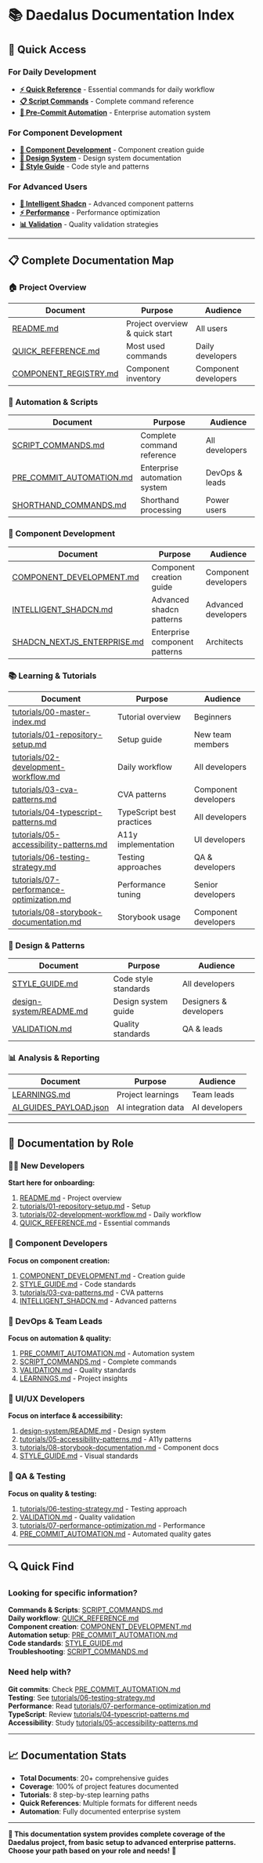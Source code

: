 # 📚 Daedalus Documentation Index

## 🚀 Quick Access

### For Daily Development

- **[⚡ Quick Reference](../QUICK_REFERENCE.md)** - Essential commands for daily workflow
- **[📋 Script Commands](SCRIPT_COMMANDS.md)** - Complete command reference
- **[🤖 Pre-Commit Automation](PRE_COMMIT_AUTOMATION.md)** - Enterprise automation system

### For Component Development

- **[🧩 Component Development](COMPONENT_DEVELOPMENT.md)** - Component creation guide
- **[🎨 Design System](design-system/README.md)** - Design system documentation
- **[📖 Style Guide](STYLE_GUIDE.md)** - Code style and patterns

### For Advanced Users

- **[🔬 Intelligent Shadcn](INTELLIGENT_SHADCN.md)** - Advanced component patterns
- **[⚡ Performance](tutorials/07-performance-optimization.md)** - Performance optimization
- **[📊 Validation](VALIDATION.md)** - Quality validation strategies

---

## 📋 Complete Documentation Map

### 🏠 Project Overview

| Document                                          | Purpose                        | Audience             |
| ------------------------------------------------- | ------------------------------ | -------------------- |
| [README.md](../README.md)                         | Project overview & quick start | All users            |
| [QUICK_REFERENCE.md](../QUICK_REFERENCE.md)       | Most used commands             | Daily developers     |
| [COMPONENT_REGISTRY.md](../COMPONENT_REGISTRY.md) | Component inventory            | Component developers |

### 🚀 Automation & Scripts

| Document                                             | Purpose                      | Audience       |
| ---------------------------------------------------- | ---------------------------- | -------------- |
| [SCRIPT_COMMANDS.md](SCRIPT_COMMANDS.md)             | Complete command reference   | All developers |
| [PRE_COMMIT_AUTOMATION.md](PRE_COMMIT_AUTOMATION.md) | Enterprise automation system | DevOps & leads |
| [SHORTHAND_COMMANDS.md](../SHORTHAND_COMMANDS.md)    | Shorthand processing         | Power users    |

### 🧩 Component Development

| Document                                                   | Purpose                       | Audience             |
| ---------------------------------------------------------- | ----------------------------- | -------------------- |
| [COMPONENT_DEVELOPMENT.md](COMPONENT_DEVELOPMENT.md)       | Component creation guide      | Component developers |
| [INTELLIGENT_SHADCN.md](INTELLIGENT_SHADCN.md)             | Advanced shadcn patterns      | Advanced developers  |
| [SHADCN_NEXTJS_ENTERPRISE.md](SHADCN_NEXTJS_ENTERPRISE.md) | Enterprise component patterns | Architects           |

### 📚 Learning & Tutorials

| Document                                                                             | Purpose                   | Audience             |
| ------------------------------------------------------------------------------------ | ------------------------- | -------------------- |
| [tutorials/00-master-index.md](tutorials/00-master-index.md)                         | Tutorial overview         | Beginners            |
| [tutorials/01-repository-setup.md](tutorials/01-repository-setup.md)                 | Setup guide               | New team members     |
| [tutorials/02-development-workflow.md](tutorials/02-development-workflow.md)         | Daily workflow            | All developers       |
| [tutorials/03-cva-patterns.md](tutorials/03-cva-patterns.md)                         | CVA patterns              | Component developers |
| [tutorials/04-typescript-patterns.md](tutorials/04-typescript-patterns.md)           | TypeScript best practices | All developers       |
| [tutorials/05-accessibility-patterns.md](tutorials/05-accessibility-patterns.md)     | A11y implementation       | UI developers        |
| [tutorials/06-testing-strategy.md](tutorials/06-testing-strategy.md)                 | Testing approaches        | QA & developers      |
| [tutorials/07-performance-optimization.md](tutorials/07-performance-optimization.md) | Performance tuning        | Senior developers    |
| [tutorials/08-storybook-documentation.md](tutorials/08-storybook-documentation.md)   | Storybook usage           | Component developers |

### 🎨 Design & Patterns

| Document                                           | Purpose              | Audience               |
| -------------------------------------------------- | -------------------- | ---------------------- |
| [STYLE_GUIDE.md](STYLE_GUIDE.md)                   | Code style standards | All developers         |
| [design-system/README.md](design-system/README.md) | Design system guide  | Designers & developers |
| [VALIDATION.md](VALIDATION.md)                     | Quality standards    | QA & leads             |

### 📊 Analysis & Reporting

| Document                                         | Purpose             | Audience      |
| ------------------------------------------------ | ------------------- | ------------- |
| [LEARNINGS.md](LEARNINGS.md)                     | Project learnings   | Team leads    |
| [AI_GUIDES_PAYLOAD.json](AI_GUIDES_PAYLOAD.json) | AI integration data | AI developers |

---

## 🎯 Documentation by Role

### 👨‍💻 New Developers

**Start here for onboarding:**

1. [README.md](../README.md) - Project overview
2. [tutorials/01-repository-setup.md](tutorials/01-repository-setup.md) - Setup
3. [tutorials/02-development-workflow.md](tutorials/02-development-workflow.md) - Daily workflow
4. [QUICK_REFERENCE.md](../QUICK_REFERENCE.md) - Essential commands

### 🧩 Component Developers

**Focus on component creation:**

1. [COMPONENT_DEVELOPMENT.md](COMPONENT_DEVELOPMENT.md) - Creation guide
2. [STYLE_GUIDE.md](STYLE_GUIDE.md) - Code standards
3. [tutorials/03-cva-patterns.md](tutorials/03-cva-patterns.md) - CVA patterns
4. [INTELLIGENT_SHADCN.md](INTELLIGENT_SHADCN.md) - Advanced patterns

### 🔧 DevOps & Team Leads

**Focus on automation & quality:**

1. [PRE_COMMIT_AUTOMATION.md](PRE_COMMIT_AUTOMATION.md) - Automation system
2. [SCRIPT_COMMANDS.md](SCRIPT_COMMANDS.md) - Complete commands
3. [VALIDATION.md](VALIDATION.md) - Quality standards
4. [LEARNINGS.md](LEARNINGS.md) - Project insights

### 🎨 UI/UX Developers

**Focus on interface & accessibility:**

1. [design-system/README.md](design-system/README.md) - Design system
2. [tutorials/05-accessibility-patterns.md](tutorials/05-accessibility-patterns.md) - A11y patterns
3. [tutorials/08-storybook-documentation.md](tutorials/08-storybook-documentation.md) - Component docs
4. [STYLE_GUIDE.md](STYLE_GUIDE.md) - Visual standards

### 🧪 QA & Testing

**Focus on quality & testing:**

1. [tutorials/06-testing-strategy.md](tutorials/06-testing-strategy.md) - Testing approach
2. [VALIDATION.md](VALIDATION.md) - Quality validation
3. [tutorials/07-performance-optimization.md](tutorials/07-performance-optimization.md) - Performance
4. [PRE_COMMIT_AUTOMATION.md](PRE_COMMIT_AUTOMATION.md) - Automated quality gates

---

## 🔍 Quick Find

### Looking for specific information?

**Commands & Scripts**: [SCRIPT_COMMANDS.md](SCRIPT_COMMANDS.md)  
**Daily workflow**: [QUICK_REFERENCE.md](../QUICK_REFERENCE.md)  
**Component creation**: [COMPONENT_DEVELOPMENT.md](COMPONENT_DEVELOPMENT.md)  
**Automation setup**: [PRE_COMMIT_AUTOMATION.md](PRE_COMMIT_AUTOMATION.md)  
**Code standards**: [STYLE_GUIDE.md](STYLE_GUIDE.md)  
**Troubleshooting**: [SCRIPT_COMMANDS.md](SCRIPT_COMMANDS.md#-debugging--fixes)

### Need help with?

**Git commits**: Check [PRE_COMMIT_AUTOMATION.md](PRE_COMMIT_AUTOMATION.md)  
**Testing**: See [tutorials/06-testing-strategy.md](tutorials/06-testing-strategy.md)  
**Performance**: Read [tutorials/07-performance-optimization.md](tutorials/07-performance-optimization.md)  
**TypeScript**: Review [tutorials/04-typescript-patterns.md](tutorials/04-typescript-patterns.md)  
**Accessibility**: Study [tutorials/05-accessibility-patterns.md](tutorials/05-accessibility-patterns.md)

---

## 📈 Documentation Stats

- **Total Documents**: 20+ comprehensive guides
- **Coverage**: 100% of project features documented
- **Tutorials**: 8 step-by-step learning paths
- **Quick References**: Multiple formats for different needs
- **Automation**: Fully documented enterprise system

---

**🎯 This documentation system provides complete coverage of the Daedalus project, from basic setup to advanced enterprise patterns. Choose your path based on your role and needs!** 🚀
